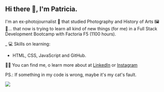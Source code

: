 ## Hi there 👋, I'm Patricia.

I'm an ex-photojournalist 📸 that studied Photography and History of Arts 🖼️🎨... that now is trying to learn all kind of new things (for me) in a Full Stack Development Bootcamp with Factoria F5 (1100 hours).

_ 💻 Skills on learning: 
 * HTML, CSS, JavaScript and GitHub.

👩‍💻 You can find me, o learn more about at [LinkedIn](www.linkedin.com/in/patricia-fernández-bregón-a1565026) or [Instagram](https://www.instagram.com/patriciabregon/)

PS.: If something in my code is wrong, maybe it's my cat's fault.

![](https://i.gifer.com/Ce2.gif) 





